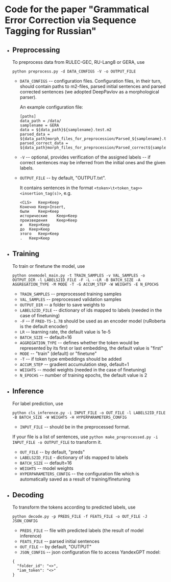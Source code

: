 # Code for the paper **"Grammatical Error Correction via Sequence Tagging for Russian"**
* ## Preprocessing
  To preprocess data from RULEC-GEC, RU-Lang8 or GERA, use
  ```
  python preprocess.py -d DATA_CONFIGS -V -o OUTPUT_FILE
  ```

  * `DATA_CONFIGS` -- configuration files. Configuration files, in their turn, should contain paths to m2-files, parsed initial sentences and parsed corrected sentences (we adopted DeepPavlov as a morphological parser).

    An example configuration file:
    ```
    [paths]
    data_path = /data/
    samplename = GERA
    data = ${data_path}${samplename}.test.m2
    parsed_data = ${data_path}morph_files_for_preprocession/Parsed_${samplename}.test.txt
    parsed_correct_data = ${data_path}morph_files_for_preprocession/Parsed_correct${samplename}.test.txt
    ```
  * `-V` -- optional, provides verification of the assigned labels -- if correct sentences may be inferred from the initial ones and the given labels.
  * `OUTPUT_FILE` -- by default, "OUTPUT.txt".
    
    It contains sentences in the format `<token>\t<token_tag>><insertion_tag(s)>`, e.g.
    ```
    <CLS>	Keep>Keep
    Конечно	Keep>Insert,
    были	Keep>Keep
    исторические	Keep>Keep
    произведения	Keep>Keep
    и	Keep>Keep
    до	Keep>Keep
    этого	Keep>Keep
    .	Keep>Keep
    ```
* ## Training
  To train or finetune the model, use
  ```
  python onemodel_main.py -t TRAIN_SAMPLES -v VAL_SAMPLES -o OUTPUT_DIR -l LABELS2ID_FILE -F -L --LR -B BATCH_SIZE -A AGGREGATION_TYPE -M MODE -T -G ACCUM_STEP -W WEIGHTS -E N_EPOCHS
  ```
  * `TRAIN_SAMPLES` -- preprocessed training samples
  * `VAL_SAMPLES` -- preprocessed validation samples
  * `OUTPUT_DIR` -- a folder to save weights to
  * `LABELS2ID_FILE` -- dictionary of ids mapped to labels (needed in the case of finetuning)
  * `-F` -- if `FRED-T5-1.7B` should be used as an encoder model (ruRoberta is the default encoder)
  * `LR` -- learning rate, the default value is 1e-5
  * `BATCH_SIZE` -- default=16
  * `AGGREGATION_TYPE` -- defines whether the token would be represented by its first or last embedding, the default value is "first"
  * `MODE` -- "train" (default) or "finetune"
  * `-T` -- if token type embeddings should be added
  * `ACCUM_STEP` -- gradient accumulation step, default=1
  * `WEIGHTS` -- model weights (needed in the case of finetuning)
  * `N_EPOCHS` -- number of training epochs, the default value is 2
    
* ## Inference
  For label prediction, use
  ```
  python cls_inference.py -i INPUT_FILE -o OUT_FILE -l LABELS2ID_FILE -B BATCH_SIZE -W WEIGHTS -H HYPERPARAMETERS_CONFIG
  ```
  * `INPUT_FILE` -- should be in the preprocessed format.
  
  If your file is a list of sentences, use `python make_preprocessed.py -i INPUT_FILE -o OUTPUT_FILE` to transform it.
  * `OUT_FILE` -- by default, "preds" 
  * `LABELS2ID_FILE` - dictionary of ids mapped to labels
  * `BATCH_SIZE` -- default=16
  * `WEIGHTS` -- model weights
  * `HYPERPARAMETERS_CONFIG` -- the configuration file which is automatically saved as a result of training/finetuning
* ## Decoding
  To transform the tokens according to predicted labels, use
  ```
  python decode.py -p PREDS_FILE -f FEATS_FILE -o OUT_FILE -J JSON_CONFIG
  ```
  * `PREDS_FILE` -- file with predicted labels (the result of model inference)
  * `FEATS_FILE` -- parsed initial sentences
  * `OUT_FILE` -- by default, "OUTPUT"
  * `JSON_CONFIG` -- json configuration file to access YandexGPT model:
  ```
  {
    "folder_id": "<>",
    "iam_token": "<>"
  }
  ```
